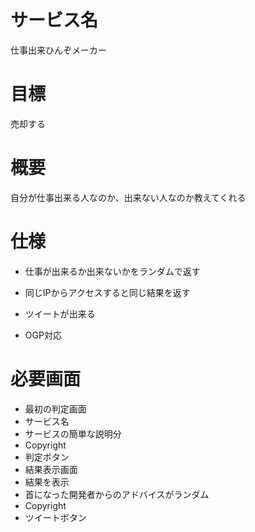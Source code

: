 # サービス名

仕事出来ひんぞメーカー



# 目標

売却する



# 概要

自分が仕事出来る人なのか、出来ない人なのか教えてくれる



# 仕様

- 仕事が出来るか出来ないかをランダムで返す

- 同じIPからアクセスすると同じ結果を返す
- ツイートが出来る
- OGP対応



#  必要画面

- 最初の判定画面
- サービス名
- サービスの簡単な説明分
- Copyright
- 判定ボタン
- 結果表示画面
- 結果を表示
- 首になった開発者からのアドバイスがランダム
- Copyright
- ツイートボタン

